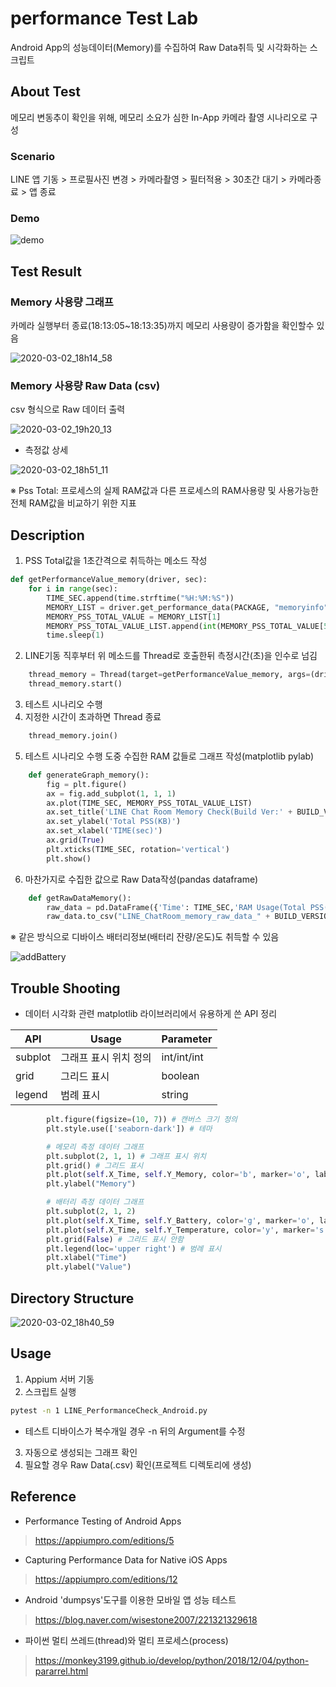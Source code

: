 # performance Test Lab
Android App의 성능데이터(Memory)를 수집하여 Raw Data취득 및 시각화하는 스크립트 

## About Test
메모리 변동추이 확인을 위해, 메모리 소요가 심한 In-App 카메라 촬영 시나리오로 구성

### Scenario
LINE 앱 기동 > 프로필사진 변경 > 카메라촬영 > 필터적용 > 30초간 대기 > 카메라종료 > 앱 종료

### Demo

![demo](https://user-images.githubusercontent.com/25470405/75669744-e5f80600-5cbe-11ea-8b98-4fe3069840e7.gif)


## Test Result
### Memory 사용량 그래프
카메라 실행부터 종료(18:13:05~18:13:35)까지 메모리 사용량이 증가함을 확인할수 있음

![2020-03-02_18h14_58](https://user-images.githubusercontent.com/25470405/75662022-c0b0cb00-5cb1-11ea-9a2e-c11e7329027a.png)

###  Memory 사용량 Raw Data (csv)
csv 형식으로 Raw 데이터 출력

![2020-03-02_19h20_13](https://user-images.githubusercontent.com/25470405/75667679-67e63000-5cbb-11ea-8660-c0482ae2386f.png)


* 측정값 상세

![2020-03-02_18h51_11](https://user-images.githubusercontent.com/25470405/75665046-de346380-5cb6-11ea-8823-732dfc083236.png)

※ Pss Total: 프로세스의 실제 RAM값과 다른 프로세스의 RAM사용량 및 사용가능한 전체 RAM값을 비교하기 위한 지표


## Description
1. PSS Total값을 1초간격으로 취득하는 메소드 작성
```python
def getPerformanceValue_memory(driver, sec):
    for i in range(sec):
        TIME_SEC.append(time.strftime("%H:%M:%S"))
        MEMORY_LIST = driver.get_performance_data(PACKAGE, "memoryinfo", TIME_OUT)
        MEMORY_PSS_TOTAL_VALUE = MEMORY_LIST[1]
        MEMORY_PSS_TOTAL_VALUE_LIST.append(int(MEMORY_PSS_TOTAL_VALUE[5]))
        time.sleep(1)
```
2. LINE기동 직후부터 위 메소드를 Thread로 호출한뒤 측정시간(초)을 인수로 넘김
```python
    thread_memory = Thread(target=getPerformanceValue_memory, args=(driver, 35))
    thread_memory.start()
```
3. 테스트 시나리오 수행 
4. 지정한 시간이 초과하면 Thread 종료
```python
    thread_memory.join()
```
5. 테스트 시나리오 수행 도중 수집한 RAM 값들로 그래프 작성(matplotlib pylab)
```python
    def generateGraph_memory():
        fig = plt.figure()
        ax = fig.add_subplot(1, 1, 1)
        ax.plot(TIME_SEC, MEMORY_PSS_TOTAL_VALUE_LIST)
        ax.set_title('LINE Chat Room Memory Check(Build Ver:' + BUILD_VERSION + ')')
        ax.set_ylabel('Total PSS(KB)')
        ax.set_xlabel('TIME(sec)')
        ax.grid(True)
        plt.xticks(TIME_SEC, rotation='vertical')
        plt.show()
```
6. 마찬가지로 수집한 값으로 Raw Data작성(pandas dataframe)
```python
    def getRawDataMemory():
        raw_data = pd.DataFrame({'Time': TIME_SEC,'RAM Usage(Total PSS(KB))': MEMORY_PSS_TOTAL_VALUE_LIST}, columns=['Time', 'RAM Usage(Total PSS(KB))'])
        raw_data.to_csv("LINE_ChatRoom_memory_raw_data_" + BUILD_VERSION + ".csv", index=False)
```

※ 같은 방식으로 디바이스 배터리정보(배터리 잔량/온도)도 취득할 수 있음 <br/>


![addBattery](https://user-images.githubusercontent.com/25470405/77624041-8cfd5400-6f84-11ea-9201-2bab155abbf7.png)


## Trouble Shooting

* 데이터 시각화 관련
matplotlib 라이브러리에서 유용하게 쓴 API 정리

|API|Usage|Parameter|
|------|------|------|
|subplot|그래프 표시 위치 정의|int/int/int|행/열/인덱스|
|grid|그리드 표시|boolean|표시여부:true/false|
|legend|범례 표시|string|표시위치:upper right/upper center ...|

```python
        plt.figure(figsize=(10, 7)) # 캔버스 크기 정의
        plt.style.use(['seaborn-dark']) # 테마

        # 메모리 측정 데이터 그래프
        plt.subplot(2, 1, 1) # 그래프 표시 위치
        plt.grid() # 그리드 표시
        plt.plot(self.X_Time, self.Y_Memory, color='b', marker='o', label='memory(MB)')
        plt.ylabel("Memory")

        # 배터리 측정 데이터 그래프
        plt.subplot(2, 1, 2)
        plt.plot(self.X_Time, self.Y_Battery, color='g', marker='o', label='Device Battery')
        plt.plot(self.X_Time, self.Y_Temperature, color='y', marker='s', label='Device Temperature')
        plt.grid(False) # 그리드 표시 안함
        plt.legend(loc='upper right') # 범례 표시
        plt.xlabel("Time")
        plt.ylabel("Value")
```


## Directory Structure
![2020-03-02_18h40_59](https://user-images.githubusercontent.com/25470405/75667991-e93dc280-5cbb-11ea-83b2-c6ac683c4efd.png)

## Usage
1. Appium 서버 기동
2. 스크립트 실행 
```sh
pytest -n 1 LINE_PerformanceCheck_Android.py
```
* 테스트 디바이스가 복수개일 경우 -n 뒤의 Argument를 수정
3. 자동으로 생성되는 그래프 확인
4. 필요할 경우 Raw Data(.csv) 확인(프로젝트 디렉토리에 생성)


## Reference

* Performance Testing of Android Apps
> https://appiumpro.com/editions/5

* Capturing Performance Data for Native iOS Apps
> https://appiumpro.com/editions/12

* Android 'dumpsys'도구를 이용한 모바일 앱 성능 테스트
> https://blog.naver.com/wisestone2007/221321329618

* 파이썬 멀티 쓰레드(thread)와 멀티 프로세스(process)
> https://monkey3199.github.io/develop/python/2018/12/04/python-pararrel.html
